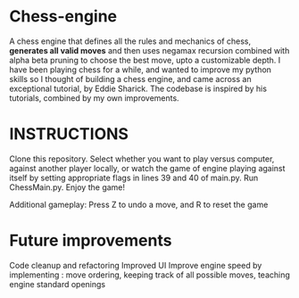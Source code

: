 # Chess-engine
A chess engine that defines all the rules and mechanics of chess, **generates all valid moves** and then uses negamax recursion combined with alpha beta pruning to choose the best move, upto a customizable depth.
I have been playing chess for a while, and wanted to improve my python skills so I thought of building a chess engine, and came across an exceptional tutorial, by Eddie Sharick. The codebase is inspired by his tutorials, combined by my own improvements.

# INSTRUCTIONS
Clone this repository.
Select whether you want to play versus computer, against another player locally, or watch the game of engine playing against itself by setting appropriate flags in lines 39 and 40 of main.py.
Run ChessMain.py.
Enjoy the game!

Additional gameplay: Press Z to undo a move, and R to reset the game

# Future improvements
Code cleanup and refactoring
Improved UI
Improve engine speed by implementing : move ordering, keeping track of all possible moves, teaching engine standard openings
